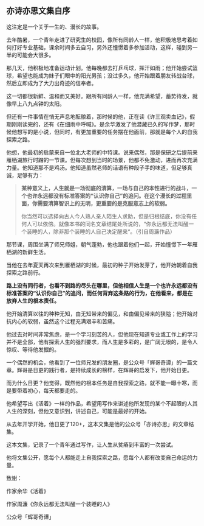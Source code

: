 ## 亦诗亦思文集自序

这注定是一个关于一生的、漫长的故事。

去年酷暑，一个青年走进了研究生的校园，像所有同龄人一样，他积极地思考着如何打好专业基础，课余时间多去自习，另外还憧憬着多参加活动，这样，碰到另一半的可能会大很多。

那几天，他积极地准备运动计划。他每晚都去打乒乓球，挥汗如雨；他开始尝试篮球，希望也能成为妹子们眼中的阳光男孩；没过多久，他开始跟着朋友转战台球，然后立即成为了大力出奇迹的信奉者。

这一切都很新鲜、温和而又美好。跟所有同龄人一样，他充满希望，蓄势待发，就像早上八九点钟的太阳。

但还有一件事情在悄无声息地酝酿着，那时候的他，正在读《许三观卖血记》，假期刚刚读完的，还有《在细雨中呼喊》。是余华激发了他潜藏已久的写作梦，那时候他想写的是小说，但同时，有更加重要的任务摆在他面前，那就是每个人的自我探索之路。

他想，他最初的启蒙来自一位北大老师的中特课。说来偶然，那是保研之后提前来雁栖湖旅行时蹭的一节课。但每次想到当时的场景，他都不免激动，进而再次充满力量。他知道那不是鸡汤。他知道虽然老师的话语有种段子手的味道，但足够真诚，足够有力：

> **某种意义上，人生就是一场彻底的清算，一场与自己的本性进行的战斗，一个也许永远都没有标准答案的“认识你自己”的追问。在这个漫长的过程里面，你需要清算智识上的无明，更重要的是克服意志上的软弱。**
>
> 你当然可以选择向古人今人熟人亲人陌生人求助，但是归根结底，你没有任何人可以依傍。就像本书的同名文章结尾处所说的，“你永远都无法叫醒一个装睡的人，除非那个装睡的人自己决定醒来“。（引自周濂作品）

那节课，周围坐满了师兄师姐，朝气蓬勃，他也跟着他们一起，开始憧憬下一年雁栖湖的新鲜生活。

当他在去年夏天再次来到雁栖湖的时候，最初的种子开始发芽了，他开始朝着自我探索之路前行。

**路上没有同行者，也看不到路的尽头在哪里，但他相信人生是一个也许永远都没有标准答案的“认识你自己”的追问，而任何背弃这条路的行为，在他看来，都是在放弃人生的根本责任。**

他开始清算以往的种种无知，由无知带来的偏见，和由偏见带来的狭隘；他开始对抗内心的软弱，虽然这个过程充满艰辛和苦痛。

他过去对时间非常焦虑，是一个学习刻苦的人，但他现在知道专业或工作上的学习并不是全部，他有探索人生的强烈要求，而人生是多彩的，是广阔无垠的，是令人惊叹、等待他发掘的。

一个偶然的机会，他看到了一位师兄发的朋友圈，是公众号「辉哥奇谭」的一篇文章。辉哥是日更的践行者，是持续成长的榜样，在辉哥的启发下，他开始日更。

而为什么日更？他觉得，既然他的根本任务是自我探索之路，就不能一曝十寒，而是要带着初心，每天都要走的。

他希望写出《活着》一样的作品，希望用写作来讲述他所发现的某个不起眼的人其人生的深刻，但他又意识到，讲述自己，可能是最好的开始。

从去年开学开始，他日更了120+，这本文集是他的公众号「亦诗亦思」的文章结集。

这本文集，记录了一个青年通过写作，让人生从贫瘠到丰富的一次尝试。

他将文集公开，愿每个人都能走上自我探索之路，愿每个人都有改变自己命运的力量。



致谢：

作家余华《活着》

作家周濂《你永远都无法叫醒一个装睡的人》

公众号「辉哥奇谭」

